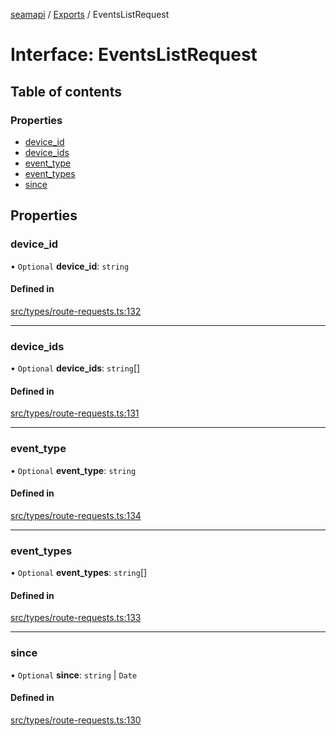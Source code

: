 [seamapi](../README.md) / [Exports](../modules.md) / EventsListRequest

# Interface: EventsListRequest

## Table of contents

### Properties

- [device\_id](EventsListRequest.md#device_id)
- [device\_ids](EventsListRequest.md#device_ids)
- [event\_type](EventsListRequest.md#event_type)
- [event\_types](EventsListRequest.md#event_types)
- [since](EventsListRequest.md#since)

## Properties

### device\_id

• `Optional` **device\_id**: `string`

#### Defined in

[src/types/route-requests.ts:132](https://github.com/seamapi/javascript/blob/main/src/types/route-requests.ts#L132)

___

### device\_ids

• `Optional` **device\_ids**: `string`[]

#### Defined in

[src/types/route-requests.ts:131](https://github.com/seamapi/javascript/blob/main/src/types/route-requests.ts#L131)

___

### event\_type

• `Optional` **event\_type**: `string`

#### Defined in

[src/types/route-requests.ts:134](https://github.com/seamapi/javascript/blob/main/src/types/route-requests.ts#L134)

___

### event\_types

• `Optional` **event\_types**: `string`[]

#### Defined in

[src/types/route-requests.ts:133](https://github.com/seamapi/javascript/blob/main/src/types/route-requests.ts#L133)

___

### since

• `Optional` **since**: `string` \| `Date`

#### Defined in

[src/types/route-requests.ts:130](https://github.com/seamapi/javascript/blob/main/src/types/route-requests.ts#L130)
